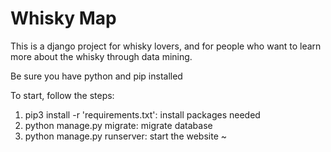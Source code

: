 # Whisky Map

This is a django project for whisky lovers, and for people who want to learn more about the whisky through data mining.

Be sure you have python and pip installed

To start, follow the steps:

1. pip3 install -r 'requirements.txt': install packages needed
2. python manage.py migrate: migrate database
3. python manage.py runserver: start the website ~
